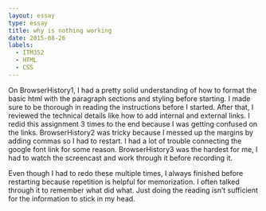 ```yaml
---
layout: essay
type: essay
title: why is nothing working
date: 2015-08-26
labels:
  - ITM352
  - HTML
  - CSS
---
```


On BrowserHistory1, I had a pretty solid understanding of how to format the basic html with the paragraph sections and styling before starting. I made sure to be thorough in reading the instructions before I started. After that, I reviewed the technical details like how to add internal and external links. I redid this assignment 3 times to the end because I was getting confused on the links. BrowserHistory2 was tricky because I messed up the margins by adding commas so I had to restart. I had a lot of trouble connecting the google font link for some reason. BrowserHistory3 was the hardest for me, I had to watch the screencast and work through it before recording it. 

Even though I had to redo these multiple times, I always finished before restarting because repetition is helpful for memorization. I often talked through it to remember what did what. Just doing the reading isn’t sufficient for the information to stick in my head.
